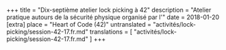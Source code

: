 +++
title = "Dix-septième atelier lock picking à 42"
description = "Atelier pratique autours de la sécurité physique organisé par l'"
date = 2018-01-20
[extra]
place = "Heart of Code (42)"
untranslated = "activités/lock-picking/session-42-17.fr.md"
translations = [
    "activités/lock-picking/session-42-17.fr.md"
]
+++

